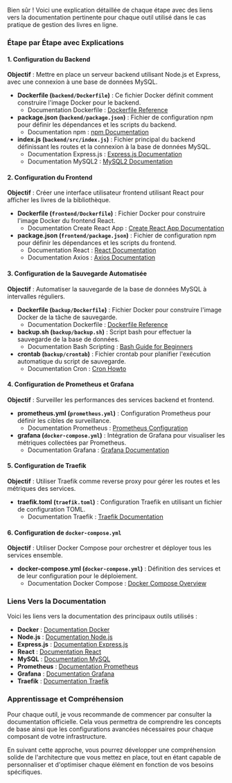 Bien sûr ! Voici une explication détaillée de chaque étape avec des liens vers la documentation pertinente pour chaque outil utilisé dans le cas pratique de gestion des livres en ligne.

### Étape par Étape avec Explications

#### 1. Configuration du Backend

**Objectif** : Mettre en place un serveur backend utilisant Node.js et Express, avec une connexion à une base de données MySQL.

- **Dockerfile (`backend/Dockerfile`)** : Ce fichier Docker définit comment construire l'image Docker pour le backend.
  - Documentation Dockerfile : [Dockerfile Reference](https://docs.docker.com/engine/reference/builder/)
- **package.json (`backend/package.json`)** : Fichier de configuration npm pour définir les dépendances et les scripts du backend.
  - Documentation npm : [npm Documentation](https://docs.npmjs.com/)
- **index.js (`backend/src/index.js`)** : Fichier principal du backend définissant les routes et la connexion à la base de données MySQL.
  - Documentation Express.js : [Express.js Documentation](https://expressjs.com/)
  - Documentation MySQL2 : [MySQL2 Documentation](https://www.npmjs.com/package/mysql2)

#### 2. Configuration du Frontend

**Objectif** : Créer une interface utilisateur frontend utilisant React pour afficher les livres de la bibliothèque.

- **Dockerfile (`frontend/Dockerfile`)** : Fichier Docker pour construire l'image Docker du frontend React.
  - Documentation Create React App : [Create React App Documentation](https://create-react-app.dev/docs/adding-custom-environment-variables/)
- **package.json (`frontend/package.json`)** : Fichier de configuration npm pour définir les dépendances et les scripts du frontend.
  - Documentation React : [React Documentation](https://reactjs.org/docs/getting-started.html)
  - Documentation Axios : [Axios Documentation](https://axios-http.com/docs/intro)

#### 3. Configuration de la Sauvegarde Automatisée

**Objectif** : Automatiser la sauvegarde de la base de données MySQL à intervalles réguliers.

- **Dockerfile (`backup/Dockerfile`)** : Fichier Docker pour construire l'image Docker de la tâche de sauvegarde.
  - Documentation Dockerfile : [Dockerfile Reference](https://docs.docker.com/engine/reference/builder/)
- **backup.sh (`backup/backup.sh`)** : Script bash pour effectuer la sauvegarde de la base de données.
  - Documentation Bash Scripting : [Bash Guide for Beginners](https://tldp.org/LDP/Bash-Beginners-Guide/html/)
- **crontab (`backup/crontab`)** : Fichier crontab pour planifier l'exécution automatique du script de sauvegarde.
  - Documentation Cron : [Cron Howto](https://help.ubuntu.com/community/CronHowto)

#### 4. Configuration de Prometheus et Grafana

**Objectif** : Surveiller les performances des services backend et frontend.

- **prometheus.yml (`prometheus.yml`)** : Configuration Prometheus pour définir les cibles de surveillance.
  - Documentation Prometheus : [Prometheus Configuration](https://prometheus.io/docs/prometheus/latest/configuration/configuration/)
- **grafana (`docker-compose.yml`)** : Intégration de Grafana pour visualiser les métriques collectées par Prometheus.
  - Documentation Grafana : [Grafana Documentation](https://grafana.com/docs/grafana/latest/)

#### 5. Configuration de Traefik

**Objectif** : Utiliser Traefik comme reverse proxy pour gérer les routes et les métriques des services.

- **traefik.toml (`traefik.toml`)** : Configuration Traefik en utilisant un fichier de configuration TOML.
  - Documentation Traefik : [Traefik Documentation](https://doc.traefik.io/traefik/)

#### 6. Configuration de `docker-compose.yml`

**Objectif** : Utiliser Docker Compose pour orchestrer et déployer tous les services ensemble.

- **docker-compose.yml (`docker-compose.yml`)** : Définition des services et de leur configuration pour le déploiement.
  - Documentation Docker Compose : [Docker Compose Overview](https://docs.docker.com/compose/)

### Liens Vers la Documentation

Voici les liens vers la documentation des principaux outils utilisés :

- **Docker** : [Documentation Docker](https://docs.docker.com/)
- **Node.js** : [Documentation Node.js](https://nodejs.org/en/docs/)
- **Express.js** : [Documentation Express.js](https://expressjs.com/)
- **React** : [Documentation React](https://reactjs.org/docs/getting-started.html)
- **MySQL** : [Documentation MySQL](https://dev.mysql.com/doc/)
- **Prometheus** : [Documentation Prometheus](https://prometheus.io/docs/prometheus/latest/getting_started/)
- **Grafana** : [Documentation Grafana](https://grafana.com/docs/grafana/latest/)
- **Traefik** : [Documentation Traefik](https://doc.traefik.io/traefik/)

### Apprentissage et Compréhension

Pour chaque outil, je vous recommande de commencer par consulter la documentation officielle. Cela vous permettra de comprendre les concepts de base ainsi que les configurations avancées nécessaires pour chaque composant de votre infrastructure.

En suivant cette approche, vous pourrez développer une compréhension solide de l'architecture que vous mettez en place, tout en étant capable de personnaliser et d'optimiser chaque élément en fonction de vos besoins spécifiques.